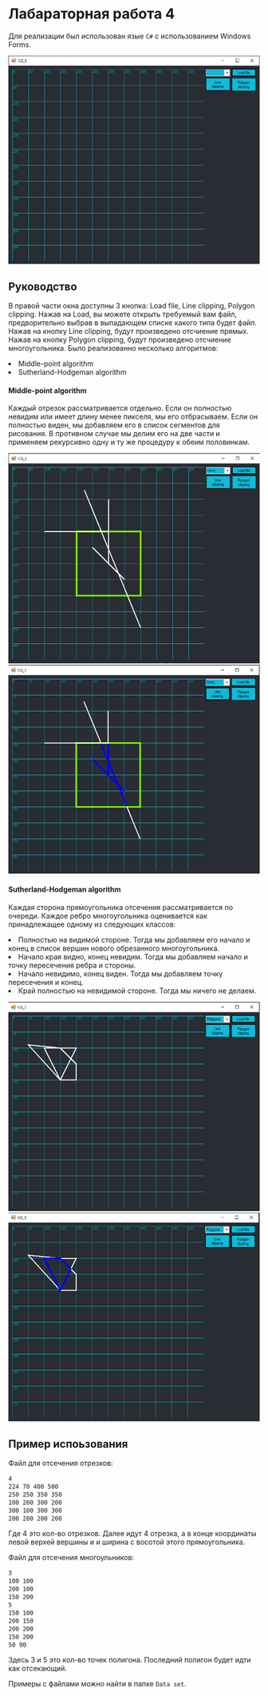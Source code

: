 # Лабараторная работа 4

Для реализации был использован язые `C#` с использованием Windows Forms.

![Screenshot 1](Screens/Screenshot_1.png)

## Руководство

В правой части окна доступны 3 кнопка: Load file, Line clipping, Polygon clipping. Нажав на Load, вы можете открыть требуемый вам файл, предворительно выбрав в выпадающем списке какого типа будет файл. 
Нажав на кнопку Line clipping, будут произведено отсчиение прямых.
Нажав на кнопку Polygon clipping, будут произведено отсчиение многоугольника.
Было реализованно несколько алгоритмов:
<li> Middle-point algorithm
<li> Sutherland-Hodgeman algorithm

#### Middle-point algorithm

Каждый отрезок рассматривается отдельно. Если он полностью невидим или имеет длину менее пикселя, мы его отбрасываем. 
Если он полностью виден, мы добавляем его в список сегментов для рисования. В противном случае мы делим его на две части 
и применяем рекурсивно одну и ту же процедуру к обеим половинкам.

![Screenshot 2](Screens/Screenshot_2.png)
![Screenshot 3](Screens/Screenshot_3.png)

#### Sutherland-Hodgeman algorithm

Каждая сторона прямоугольника отсечения рассматривается по очереди. Каждое ребро многоугольника оценивается как принадлежащее одному из следующих классов:
<li> Полностью на видимой стороне. Тогда мы добавляем его начало и конец в список вершин нового обрезанного многоугольника.
<li> Начало края видно, конец невидим. Тогда мы добавляем начало и точку пересечения ребра и стороны.
<li> Начало невидимо, конец виден. Тогда мы добавляем точку пересечения и конец.
<li> Край полностью на невидимой стороне. Тогда мы ничего не делаем.

![Screenshot 4](Screens/Screenshot_4.png)
![Screenshot 5](Screens/Screenshot_5.png)

## Пример испоьзования

Файл для отсечения отрезков:
```
4
224 70 400 500
250 250 350 350
100 200 300 200
300 100 300 300
200 200 200 200
```
Где 4 это кол-во отрезков. Далее идут 4 отрезка, а в конце координаты левой верхей вершины и и ширина с восотой этого прямоугольника.

Файл для отсечения многоульников:
```
3
100 100 
200 100
150 200
5
150 100
200 150
200 200
150 200
50 90
```
Здесь 3 и 5 это кол-во точек полигона. Последний полигон будет идти как отсекающий.

Примеры с файлами можно найти в папке `Data set`.
